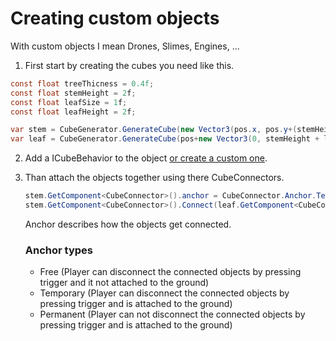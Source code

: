 # Creating custom objects
With custom objects I mean Drones, Slimes, Engines, ...

1) First start by creating the cubes you need like this.
```cs
const float treeThicness = 0.4f;
const float stemHeight = 2f;
const float leafSize = 1f;
const float leafHeight = 2f;

var stem = CubeGenerator.GenerateCube(new Vector3(pos.x, pos.y+(stemHeight/2), pos.z), new Vector3(treeThicness, stemHeight, treeThicness), Substance.Wood);
var leaf = CubeGenerator.GenerateCube(pos+new Vector3(0, stemHeight + leafHeight/2, 0), new Vector3(leafSize, leafHeight, leafSize), CustomSubstanceSystem.GetSubstanceByName("SUB_CUSTOM"));
```

2) Add a ICubeBehavior to the object [or create a custom one](./ICubeBehaviors.md).
   

3) Than attach the objects together using there CubeConnectors.
    ```cs
    stem.GetComponent<CubeConnector>().anchor = CubeConnector.Anchor.Temporary;
    stem.GetComponent<CubeConnector>().Connect(leaf.GetComponent<CubeConnector>());

    ```
    Anchor describes how the objects get connected.
    ### Anchor types

    * Free (Player can disconnect the connected objects by pressing trigger and it not attached to the ground)
    * Temporary (Player can disconnect the connected objects by pressing trigger and is attached to the ground)
    * Permanent (Player can not disconnect the connected objects by pressing trigger and is attached to the ground)